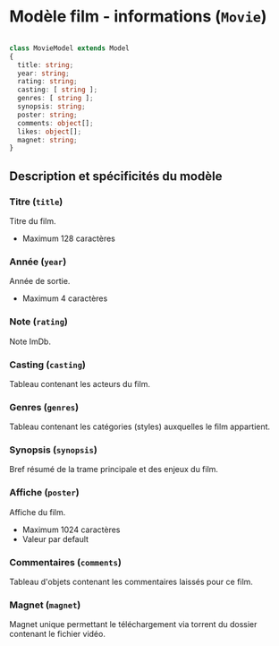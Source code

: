 # Modèle film - informations (`Movie`)

```typescript

class MovieModel extends Model
{
  title: string;
  year: string;
  rating: string;
  casting: [ string ];
  genres: [ string ];
  synopsis: string;
  poster: string;
  comments: object[];
  likes: object[];
  magnet: string;
}

```

## Description et spécificités du modèle

### Titre (`title`)

Titre du film.

- Maximum 128 caractères

### Année (`year`)

Année de sortie.

- Maximum 4 caractères

### Note (`rating`)

Note ImDb.

### Casting (`casting`)

Tableau contenant les acteurs du film.

### Genres (`genres`)

Tableau contenant les catégories (styles) auxquelles le film appartient.

### Synopsis (`synopsis`)

Bref résumé de la trame principale et des enjeux du film.

### Affiche (`poster`)

Affiche du film.

- Maximum 1024 caractères
- Valeur par default

### Commentaires (`comments`)

Tableau d'objets contenant les commentaires laissés pour ce film.

### Magnet (`magnet`)

Magnet unique permettant le téléchargement via torrent du dossier contenant le fichier vidéo.